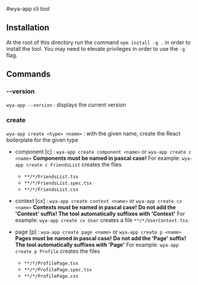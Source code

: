 #wya-app cli tool

## Installation
At the root of this directory run the command `npm install -g .` in order to install the tool. You may need to elevate privileges in order to use the `-g` flag.

## Commands

### --version
`wya-app --version` : displays the current version

### create
`wya-app create <type> <name>` : with the given name, create the React boilerplate for the given type

- component [c] : `wya-app create component <name>` or `wya-app create c <name>`
    **Components must be named in pascal case!**
    For example: `wya-app create c FriendsList` creates the files
    - `**/*/FriendsList.tsx`
    - `**/*/FriendsList.spec.tsx`
    - `**/*/FriendsList.css`

- context [cx] : `wya-app create context <name>` or `wya-app create cx <name>`
    **Contexts must be named in pascal case!**
    **Do not add the 'Context' suffix! The tool automatically suffixes with 'Context'**
    For example: `wya-app create cx User` creates a file `**/*/UserContext.tsx`.

- page [p] : `wya-app create page <name>` or `wya-app create p <name>` 
    **Pages must be named in pascal case!**
    **Do not add the 'Page' suffix! The tool automatically suffixes with 'Page'**
    For example: `wya-app create p Profile` creates the files
    - `**/*/ProfilePage.tsx`
    - `**/*/ProfilePage.spec.tsx`
    - `**/*/ProfilePage.css`